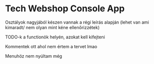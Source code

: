 ﻿# Tech Webshop Console App

Osztályok nagyjából készen vannak a régi leírás alapján
(lehet van ami kimaradt/ nem olyan mint kéne ellenőrizzétek)

TODO-k a functionök helyén, azokat kell kifejteni

Kommentek ott ahol nem értem a tervet lmao

Menuhöz nem nyúltam még


